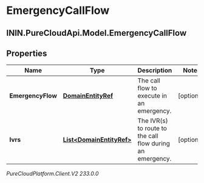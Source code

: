 # EmergencyCallFlow

## ININ.PureCloudApi.Model.EmergencyCallFlow

## Properties

|Name | Type | Description | Notes|
|------------ | ------------- | ------------- | -------------|
| **EmergencyFlow** | [**DomainEntityRef**](DomainEntityRef) | The call flow to execute in an emergency. | [optional] |
| **Ivrs** | [**List&lt;DomainEntityRef&gt;**](DomainEntityRef) | The IVR(s) to route to the call flow during an emergency. | [optional] |



_PureCloudPlatform.Client.V2 233.0.0_
